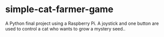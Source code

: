 # simple-cat-farmer-game
A Python final project using a Raspberry Pi. A joystick and one button are used to control a cat who wants to grow a mystery seed..
